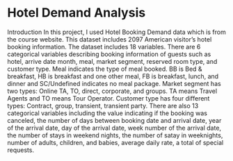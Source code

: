 # Hotel Demand Analysis

Introduction
In this project, I used Hotel Booking Demand data which is from the course website. This dataset includes 2097 American visitor’s hotel booking information. The dataset includes 18 variables. There are 6 categorical variables describing booking information of guests such as hotel, arrive date month, meal, market segment, reserved room type, and customer type. Meal indicates the type of meal booked. BB is Bed & breakfast, HB is breakfast and one other meal, FB is breakfast, lunch, and dinner and SC/Undefined indicates no meal package. Market segment has two types: Online TA, TO, direct, corporate, and groups. TA means Travel Agents and TO means Tour Operator. Customer type has four different types: Contract, group, transient, transient party. There are also 13 categorical variables including the value indicating if the booking was canceled, the number of days between booking date and arrival date, year of the arrival date, day of the arrival date, week number of the arrival date, the number of stays in weekend nights, the number of satay in weeknights, number of adults, children, and babies, average daily rate, a total of special requests.
